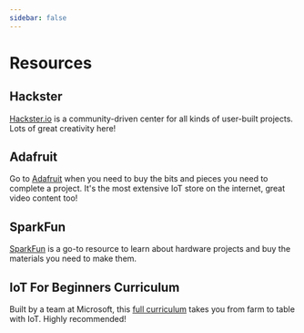 ```yaml
---
sidebar: false
---
```


# Resources

## Hackster

[Hackster.io](https://hackster.io) is a community-driven center for all kinds of user-built projects. Lots of great creativity here!

## Adafruit

Go to [Adafruit](https://adafruit.com) when you need to buy the bits and pieces you need to complete a project. It's the most extensive IoT store on the internet, great video content too!

## SparkFun

[SparkFun](https://sparkfun.com) is a go-to resource to learn about hardware projects and buy the materials you need to make them.

## IoT For Beginners Curriculum

Built by a team at Microsoft, this [full curriculum](https://aka.ms/iot-beginners) takes you from farm to table with IoT. Highly recommended!